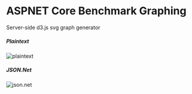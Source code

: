 # ASPNET Core Benchmark Graphing
Server-side d3.js svg graph generator
 
##### Plaintext
![plaintext](http://d3renderer.azurewebsites.net/plaintext/v4?src=1)

##### JSON.Net
![json.net](http://d3renderer.azurewebsites.net/json/v3?src=1)
